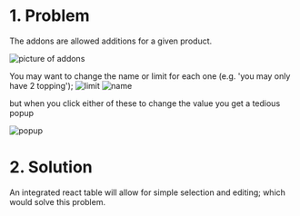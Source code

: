 # 1. Problem

The addons are allowed additions for a given product.

![picture of addons](https://i.imgur.com/taOFbfW.png)

You may want to change the name or limit for each one (e.g. 'you may only have 2 topping');
![limit](https://i.imgur.com/4UnaNQJ.png)
![name](https://i.imgur.com/AZNl3Ds.png)

but when you click either of these to change the value you get a tedious popup

![popup](https://i.imgur.com/nC7n3UN.png)

# 2. Solution

An integrated react table will allow for simple selection and editing; which would solve this problem.
